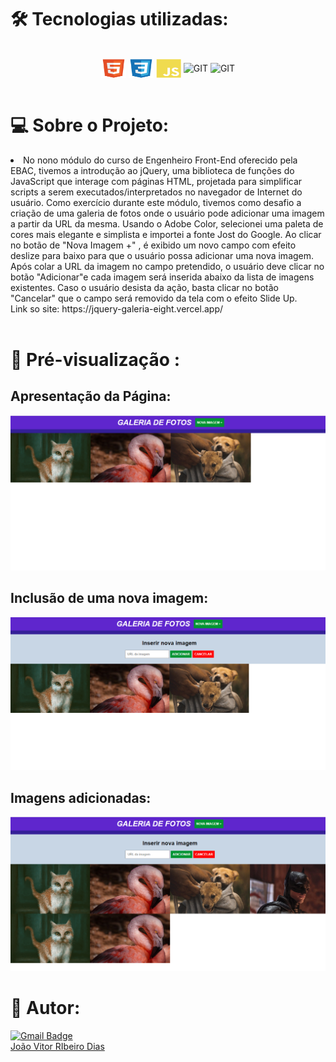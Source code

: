 # 🛠 Tecnologias utilizadas:
<br>
<div style="display: inline_block">
  <div align="center">
  <img align="center" alt="HTML" height="30" width="40" src="https://raw.githubusercontent.com/devicons/devicon/master/icons/html5/html5-original.svg">
   <img align="center" alt="CSS" height="30" width="40" src="https://raw.githubusercontent.com/devicons/devicon/master/icons/css3/css3-original.svg">
  <img align="center" alt="JS" height="30" width="40" src="https://raw.githubusercontent.com/devicons/devicon/master/icons/javascript/javascript-plain.svg">
  <img align="center" alt="GIT" height="30" width="40" src="https://cdn.jsdelivr.net/gh/devicons/devicon/icons/git/git-original.svg">
   <img align="center" alt="GIT" height="30" width="40" src="https://camo.githubusercontent.com/ea00f04e50ce727072c4f6c93d402e6a9fdd59aeb1549d31fe6e86651256007b/68747470733a2f2f63646e2e6a7364656c6976722e6e65742f67682f64657669636f6e732f64657669636f6e2f69636f6e732f6a71756572792f6a71756572792d6f726967696e616c2e737667">

</div>
<br>

# 💻  Sobre o Projeto:
<li>No nono módulo do curso de Engenheiro Front-End oferecido pela EBAC, tivemos a introdução ao jQuery, uma biblioteca de funções do JavaScript que interage com páginas HTML, projetada para simplificar scripts a serem executados/interpretados no navegador de Internet do usuário. Como exercício durante este módulo, tivemos como desafio a criação de uma galeria de fotos onde o usuário pode adicionar uma imagem a partir da URL da mesma. Usando o Adobe Color, selecionei uma paleta de cores mais elegante e simplista e importei a fonte Jost do Google. Ao clicar no botão de "Nova Imagem +" , é exibido um novo campo com efeito deslize para baixo para que o usuário possa adicionar uma nova imagem. Após colar a URL da imagem no campo pretendido, o usuário deve clicar no botão "Adicionar"e cada imagem será inserida abaixo da lista de imagens existentes. Caso o usuário desista da ação, basta clicar no botão "Cancelar" que o campo será removido da tela com o efeito Slide Up. </br>
Link so site: https://jquery-galeria-eight.vercel.app/</li>
</br>

# 🎨 Pré-visualização :
## Apresentação da Página:
<img src="midia.redame/1.png" alt="">

## Inclusão de uma nova imagem:
<img src="midia.redame/2.png" alt="">

## Imagens adicionadas:
<img src="midia.redame/3.png" alt="">


# 🦸 Autor:
[![Gmail Badge](https://img.shields.io/badge/-joaovitordias.2b@gmail.com-c14438?style=flat-square&logo=Gmail&logoColor=white&link=mailto:joaovitordias.2b@gmail.com)](mailto:joaovitordias.2b@gmail.com)
<br/>
<a href="https://www.linkedin.com/in/jo%C3%A3o-vitor-ribeiro-dias-339a56258/" target="_blank">João Vitor RIbeiro Dias</a>

